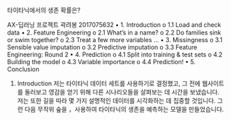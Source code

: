타이타닉에서의 생존 확률은?

AX-딥러닝 프로젝트 곽려봉 2017075632
•	1. Introduction
        o	1.1 Load and check data
•	2. Feature Engineering
        o	2.1 What’s in a name?
        o	2.2 Do families sink or swim together?
        o	2.3 Treat a few more variables …
•	3. Missingness
        o	3.1 Sensible value imputation
        o	3.2 Predictive imputation
        o	3.3 Feature Engineering: Round 2
•	4. Prediction
        o	4.1 Split into training & test sets
        o	4.2 Building the model
        o	4.3 Variable importance
        o	4.4 Prediction!
•	5. Conclusion


1.	Introduction
저는 타이타닉 데이터 세트를 사용하기로 결정했고, 그 전에 웹사이트를 둘러보고 영감을 얻기 위해 다른 시나리오들을 살펴보는 데 시간을 보냈습니다. 저는 또한 길을 따라 몇 가지 설명적인 데이터를 시각화하는 데 집중할 것입니다. 그런 다음 무작위 숲을 ，사용하여 타이타닉의 생존을 예측하는 모델을 만들었습니다.
